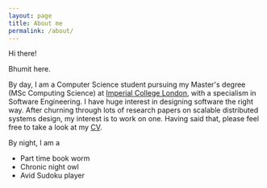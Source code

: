 ```yaml
---
layout: page
title: About me
permalink: /about/
---
```


Hi there!

Bhumit here.

By day, I am a Computer Science student pursuing my Master's degree (MSc Computing Science) at [Imperial College London](http://en.wikipedia.org/wiki/Imperial_College_London), with a specialism in Software Engineering. I have huge interest in designing software the right way. After churning through lots of research papers on scalable distributed systems design, my interest is to work on one. Having said that, please feel free to take a look at my [CV](https://www.dropbox.com/s/uxgohh1xhcp1kdn/resume.pdf).

By night, I am a 

- Part time book worm
- Chronic night owl
- Avid Sudoku player
